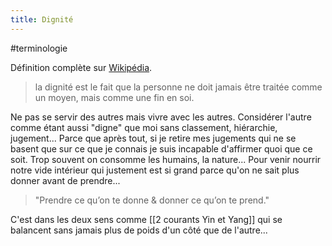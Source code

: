 ```yaml
---
title: Dignité
---
```

#terminologie 

Définition complète sur [Wikipédia](https://fr.wikipedia.org/wiki/Dignité).

> la dignité est le fait que la personne ne doit jamais être traitée comme un moyen, mais comme une fin en soi.

Ne pas se servir des autres mais vivre avec les autres. Considérer l'autre comme étant aussi "digne" que moi sans classement, hiérarchie, jugement... Parce que après tout, si je retire mes jugements qui ne se basent que sur ce que je connais je suis incapable d'affirmer quoi que ce soit. Trop souvent on consomme les humains, la nature... Pour venir nourrir notre vide intérieur qui justement est si grand parce qu'on ne sait plus donner avant de prendre...

> "Prendre ce qu’on te donne & donner ce qu’on te prend."

C'est dans les deux sens comme [[2 courants Yin et Yang]] qui se balancent sans jamais plus de poids d'un côté que de l'autre...